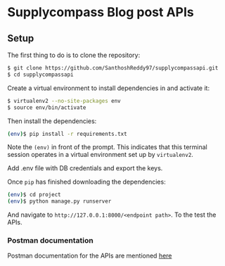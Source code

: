 # Supplycompass Blog post APIs

## Setup

The first thing to do is to clone the repository:

```sh
$ git clone https://github.com/SanthoshReddy97/supplycompassapi.git
$ cd supplycompassapi
```

Create a virtual environment to install dependencies in and activate it:

```sh
$ virtualenv2 --no-site-packages env
$ source env/bin/activate
```

Then install the dependencies:

```sh
(env)$ pip install -r requirements.txt
```
Note the `(env)` in front of the prompt. This indicates that this terminal
session operates in a virtual environment set up by `virtualenv2`.

Add .env file with DB credentials and export the keys.

Once `pip` has finished downloading the dependencies:
```sh
(env)$ cd project
(env)$ python manage.py runserver
```
And navigate to `http://127.0.0.1:8000/<endpoint path>`. To the test the APIs.

### Postman documentation
Postman documentation for the APIs are mentioned [here](https://documenter.getpostman.com/view/10794677/Tzm9kajP)
